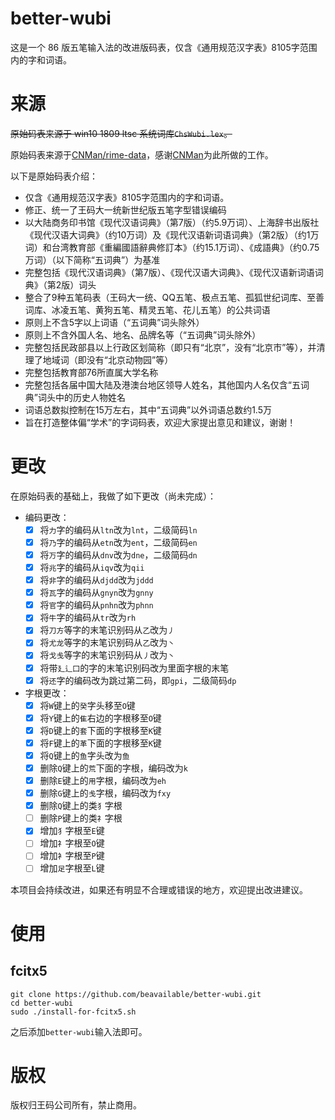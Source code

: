 # better-wubi
这是一个 86 版五笔输入法的改进版码表，仅含《通用规范汉字表》8105字范围内的字和词语。

# 来源
~~原始码表来源于 win10 1809 ltsc 系统词库`ChsWubi.lex`。~~

原始码表来源于[CNMan/rime-data](https://github.com/CNMan/rime-data)，感谢[CNMan](https://github.com/CNMan)为此所做的工作。

以下是原始码表介绍：
- 仅含《通用规范汉字表》8105字范围内的字和词语。
- 修正、统一了王码大一统新世纪版五笔字型错误编码
- 以大陆商务印书馆《现代汉语词典》（第7版）（约5.9万词）、上海辞书出版社《现代汉语大词典》（约10万词）及《现代汉语新词语词典》（第2版）（约1万词）和台湾教育部《重編國語辭典修訂本》（约15.1万词）、《成語典》（约0.75万词）（以下简称“五词典”）为基准
- 完整包括《现代汉语词典》（第7版）、《现代汉语大词典》、《现代汉语新词语词典》（第2版）词头
- 整合了9种五笔码表（王码大一统、QQ五笔、极点五笔、孤狐世纪词库、至善词库、冰凌五笔、黄狗五笔、精灵五笔、花儿五笔）的公共词语
- 原则上不含5字以上词语（“五词典”词头除外）
- 原则上不含外国人名、地名、品牌名等（“五词典”词头除外）
- 完整包括民政部县以上行政区划简称（即只有“北京”，没有“北京市”等），并清理了地域词（即没有“北京动物园”等）
- 完整包括教育部76所直属大学名称
- 完整包括各届中国大陆及港澳台地区领导人姓名，其他国内人名仅含“五词典”词头中的历史人物姓名
- 词语总数拟控制在15万左右，其中“五词典”以外词语总数约1.5万
- 旨在打造整体偏“学术”的字词码表，欢迎大家提出意见和建议，谢谢！

# 更改
在原始码表的基础上，我做了如下更改（尚未完成）：
- 编码更改：
    - [x] 将`力`字的编码从`ltn`改为`lnt`，二级简码`ln`
    - [x] 将`乃`字的编码从`etn`改为`ent`，二级简码`en`
    - [x] 将`万`字的编码从`dnv`改为`dne`，二级简码`dn`
    - [x] 将`兆`字的编码从`iqv`改为`qii`
    - [x] 将`非`字的编码从`djdd`改为`jddd`
    - [x] 将`瓦`字的编码从`gnyn`改为`gnny`
    - [x] 将`官`字的编码从`pnhn`改为`phnn`
    - [x] 将`牛`字的编码从`tr`改为`rh`
    - [x] 将`刀方`等字的末笔识别码从`乙`改为`丿`
    - [x] 将`尤龙`等字的末笔识别码从`乙`改为`丶`
    - [x] 将`戈戋`等字的末笔识别码从`丿`改为`丶`
    - [x] 将带`廴辶囗`的字的末笔识别码改为里面字根的末笔
    - [x] 将`还`字的编码改为跳过第二码，即`gpi`，二级简码`dp`
- 字根更改：
    - [x] 将`W`键上的`癸`字头移至`O`键
    - [x] 将`Y`键上的`隹`右边的字根移至`O`键
    - [x] 将`D`键上的`套`下面的字根移至`K`键
    - [x] 将`F`键上的`革`下面的字根移至`K`键
    - [x] 将`Q`键上的`鱼`字头改为`鱼`
    - [x] 删除`Q`键上的`荒`下面的字根，编码改为`k`
    - [x] 删除`E`键上的`用`字根，编码改为`eh`
    - [x] 删除`G`键上的`戋`字根，编码改为`fxy`
    - [x] 删除`Q`键上的类`犭`字根
    - [ ] 删除`P`键上的类`礻`字根
    - [x] 增加`犭`字根至`E`键
    - [ ] 增加`礻`字根至`O`键
    - [ ] 增加`衤`字根至`P`键
    - [ ] 增加`足`字根至`L`键

本项目会持续改进，如果还有明显不合理或错误的地方，欢迎提出改进建议。

# 使用
## fcitx5
```shell
git clone https://github.com/beavailable/better-wubi.git
cd better-wubi
sudo ./install-for-fcitx5.sh
```
之后添加`better-wubi`输入法即可。

# 版权
版权归王码公司所有，禁止商用。
